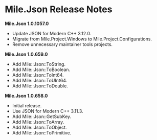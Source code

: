 ﻿# Mile.Json Release Notes

**Mile.Json 1.0.1057.0**

- Update JSON for Modern C++ 3.12.0.
- Migrate from Mile.Project.Windows to Mile.Project.Configurations.
- Remove unnecessary maintainer tools projects.

**Mile.Json 1.0.659.0**

- Add Mile::Json::ToString.
- Add Mile::Json::ToBoolean.
- Add Mile::Json::ToInt64.
- Add Mile::Json::ToUInt64.
- Add Mile::Json::ToDouble.

**Mile.Json 1.0.658.0**

- Initial release.
- Use JSON for Modern C++ 3.11.3.
- Add Mile::Json::GetSubKey.
- Add Mile::Json::ToArray.
- Add Mile::Json::ToObject.
- Add Mile::Json::ToPrimitive.

